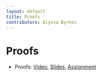 ```yaml
---
layout: default
title: Proofs
contributors: Alyssa Byrnes
---
```


# Proofs

* Proofs: [Video](https://youtu.be/8JT9aPLxpPk), [Slides](/comp283/lessons/ls-proofs.html), [Assignment](https://www.gradescope.com/)
